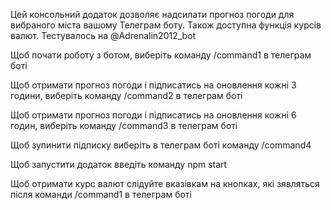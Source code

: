 Цей консольний додаток дозволяє надсилати прогноз погоди для вибраного міста вашому Телеграм боту. Також доступна функція курсів валют. Тестувалось на @Adrenalin2012_bot

Щоб почати роботу з ботом, виберіть команду /сommand1 в телеграм боті

Щоб отримати прогноз погоди і підписатись на оновлення кожні 3 години, виберіть команду /сommand2 в телеграм боті

Щоб отримати прогноз погоди і підписатись на оновлення кожні 6 годин, виберіть команду /сommand3 в телеграм боті

Щоб зупинити підписку виберіть в телеграм боті команду /сommand4

Щоб запустити додаток введіть команду npm start

Щоб отримати курс валют слідуйте вказівкам на кнопках, які зявляться після команди /сommand1 в телеграм боті
